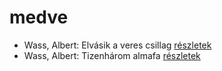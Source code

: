 # medve

- Wass, Albert: Elvásik a veres csillag [részletek](_details/Wass%2C%20Albert.md#id_211)
- Wass, Albert: Tizenhárom almafa [részletek](_details/Wass%2C%20Albert.md#id_216)